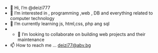 - 👋 Hi, I’m @deizi777
- 👀 I’m interested in , programming ,web , DB and  everything related to computer technology
- 🌱 I’m currently learning js, html,css, php ang sql
- - 💞️ I’m looking to collaborate on building web projects and their maintenance
- 📫 How to reach me ...
deizi77@abv.bg
<!---
deizi777/deizi777 is a ✨ special ✨ repository because its `README.md` (this file) appears on your GitHub profile.
You can click the Preview link to take a look at your changes.
--->
